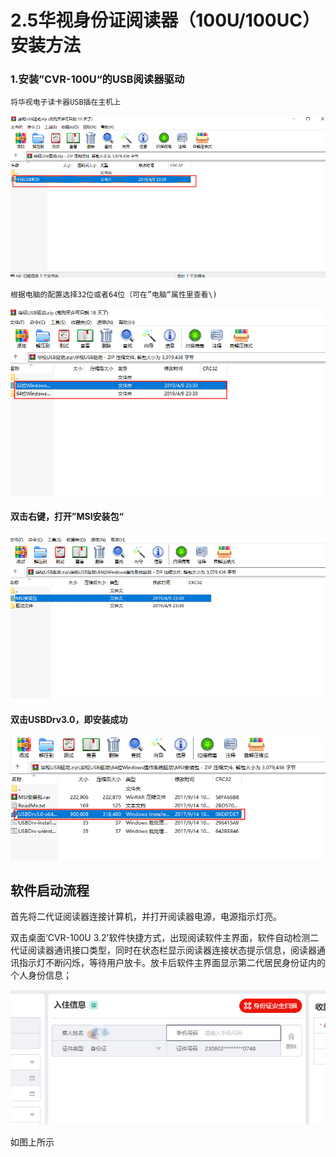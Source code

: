 # 2.5华视身份证阅读器（100U/100UC）安装方法

### 1.安装”CVR-100U“的USB阅读器驱动

    将华视电子读卡器USB插在主机上

![](../../../.gitbook/assets/image%20%28353%29.png)

    根据电脑的配置选择32位或者64位（可在”电脑“属性里查看\)

![](../../../.gitbook/assets/image%20%28118%29.png)

#### 双击右键，打开”MSI安装包“

![](../../../.gitbook/assets/image%20%28151%29.png)

#### 双击USBDrv3.0，即安装成功

![](../../../.gitbook/assets/image%20%28350%29.png)

## 软件启动流程

首先将二代证阅读器连接计算机，并打开阅读器电源，电源指示灯亮。

双击桌面‘CVR-100U 3.2’软件快捷方式，出现阅读软件主界面，软件自动检测二代证阅读器通讯接口类型，同时在状态栏显示阅读器连接状态提示信息，阅读器通讯指示灯不断闪烁，等待用户放卡。放卡后软件主界面显示第二代居民身份证内的个人身份信息；

![](../../../.gitbook/assets/image%20%28481%29.png)

如图上所示

